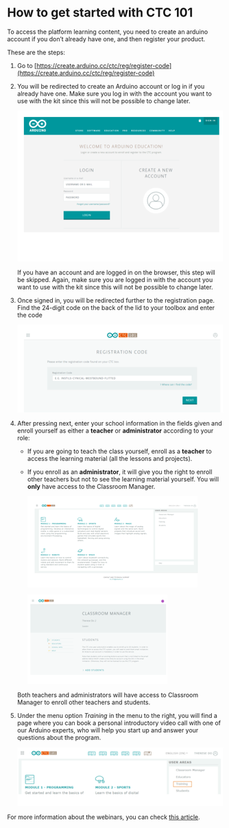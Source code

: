 # How to get started with CTC 101

To access the platform learning content, you need to create an arduino account if you don’t already have one, and then register your product.

These are the steps:

1. Go to [https://create.arduino.cc/ctc/reg/register-code](https://create.arduino.cc/ctc/reg/register-code)

2. You will be redirected to create an Arduino account or log in if you already have one. Make sure you log in with the account you want to use with the kit since this will not be possible to change later.

   ![](/assets/img/education/CTC101_Start1.png)
   
   If you have an account and are logged in on the browser, this step will be skipped. Again, make sure you are logged in with the account you want to use with the kit since this will not be possible to change later.
   
3. Once signed in, you will be redirected further to the registration page. Find the 24-digit code on the back of the lid to your toolbox and enter the code

   ![](/assets/img/education/CTC101_Start2.png)

4. After pressing next, enter your school information in the fields given and enroll yourself as either a **teacher** or **administrator** according to your role:

   * If you are going to teach the class yourself, enroll as a **teacher** to access the learning material (all the lessons and projects).
   * If you enroll as an **administrator**, it will give you the right to enroll other teachers but not to see the learning material yourself. You will **only** have access to the Classroom Manager.

      ![](/assets/img/education/CTC101_Start3.png)
   
      ![](/assets/img/education/CTC101_Start4.png)

    Both teachers and administrators will have access to Classroom Manager to enroll other teachers and students.
    
 5. Under the menu option *Training* in the menu to the right, you will find a page where you can book a personal introductory video call with one of our Arduino experts, who will help you start up and answer your questions about the program.

      ![](/assets/img/education/CTC101_Start5.png)

For more information about the webinars, you can check [this article](https://github.com/charlesbones/HC/blob/drivePush/Educational%20products%20and%20kits/CTC101%20and%20CTC%20UNO/How_to_book_a_webinar.md#how-to-book-a-webinar).

